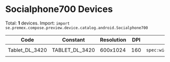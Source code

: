 # Socialphone700 Devices

Total: **1** devices. Import: `import se.premex.compose.preview.device.catalog.android.Socialphone700`

| Code | Constant | Resolution | DPI | Compose Spec | Preview Usage |
|------|----------|------------|-----|-------------|---------------|
| Tablet_DL_3420 | TABLET_DL_3420 | 600x1024 | 160 | `spec:width=600px,height=1024px,dpi=160` | `@Preview(device = Socialphone700.TABLET_DL_3420)` |

<!-- Generated automatically. Do not edit manually. -->
